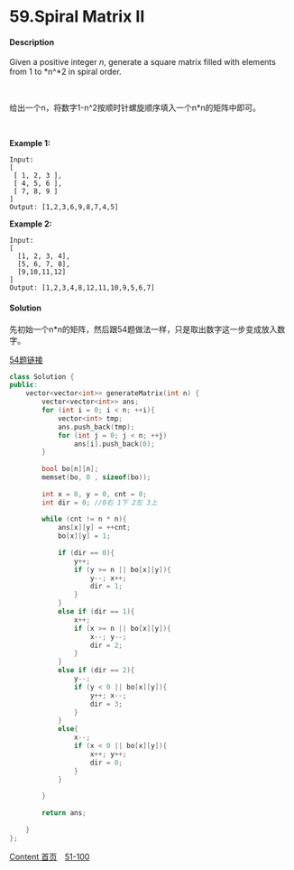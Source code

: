 # 59.Spiral Matrix II

#### Description

Given a positive integer *n*, generate a square matrix filled with elements from 1 to *n^*2 in spiral order.

<br>

给出一个n，将数字1-n^2按顺时针螺旋顺序填入一个n*n的矩阵中即可。

<br>

**Example 1:**

```
Input:
[
 [ 1, 2, 3 ],
 [ 4, 5, 6 ],
 [ 7, 8, 9 ]
]
Output: [1,2,3,6,9,8,7,4,5]
```

**Example 2:**

```
Input:
[
  [1, 2, 3, 4],
  [5, 6, 7, 8],
  [9,10,11,12]
]
Output: [1,2,3,4,8,12,11,10,9,5,6,7]
```



#### Solution

先初始一个n*n的矩阵，然后跟54题做法一样，只是取出数字这一步变成放入数字。

[54题链接](54.Spiral_Matrix.md)

```c++
class Solution {
public:
    vector<vector<int>> generateMatrix(int n) {
        vector<vector<int>> ans;
        for (int i = 0; i < n; ++i){
            vector<int> tmp;
            ans.push_back(tmp);
            for (int j = 0; j < n; ++j)
                ans[i].push_back(0);
        }
        
        bool bo[n][n];
        memset(bo, 0 , sizeof(bo));
        
        int x = 0, y = 0, cnt = 0;
        int dir = 0; //0右 1下 2左 3上
        
        while (cnt != n * n){
            ans[x][y] = ++cnt;
            bo[x][y] = 1;
            
            if (dir == 0){
                y++;
                if (y >= n || bo[x][y]){
                    y--; x++;
                    dir = 1;
                }
            }
            else if (dir == 1){
                x++;
                if (x >= n || bo[x][y]){
                    x--; y--;
                    dir = 2;
                }
            }
            else if (dir == 2){
                y--;
                if (y < 0 || bo[x][y]){
                    y++; x--;
                    dir = 3;
                }
            }
            else{
                x--;
                if (x < 0 || bo[x][y]){
                    x++; y++;
                    dir = 0;
                }
            }
        
        }
        
        return ans;
        
    }
};
```



[Content   首页](../README.md)&emsp;[51-100](../51-100.md)

